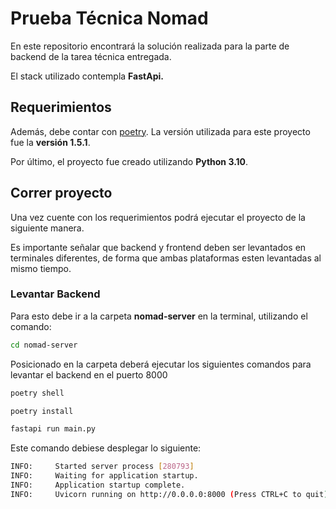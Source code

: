 # Prueba Técnica Nomad

En este repositorio encontrará la solución realizada para la parte de backend de la tarea técnica entregada.

El stack utilizado contempla **FastApi.**

## Requerimientos
Además, debe contar con [poetry](https://python-poetry.org/docs/). La versión utilizada para este proyecto fue la **versión 1.5.1**.

Por último, el proyecto fue creado utilizando **Python 3.10**.

## Correr proyecto

Una vez cuente con los requerimientos podrá ejecutar el proyecto de la siguiente manera. 

Es importante señalar que backend y frontend deben ser levantados en terminales diferentes, de forma que ambas plataformas esten levantadas al mismo tiempo.

### Levantar Backend

Para esto debe ir a la carpeta **nomad-server** en la terminal, utilizando el comando:

```bash
cd nomad-server
```

Posicionado en la carpeta deberá ejecutar los siguientes comandos para levantar el backend en el puerto 8000

```bash
poetry shell
```
```bash
poetry install
```
```bash
fastapi run main.py
```

Este comando debiese desplegar lo siguiente:

```bash
INFO:     Started server process [280793]
INFO:     Waiting for application startup.
INFO:     Application startup complete.
INFO:     Uvicorn running on http://0.0.0.0:8000 (Press CTRL+C to quit)

